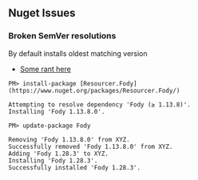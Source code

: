 ## Nuget Issues
### Broken SemVer resolutions

By default installs oldest matching version

* [Some rant here](http://andreasohlund.net/2014/04/30/nuget-dependency-resolution-considered-harmful/)

```
PM> install-package [Resourcer.Fody](https://www.nuget.org/packages/Resourcer.Fody/)

Attempting to resolve dependency 'Fody (≥ 1.13.8)'.
Installing 'Fody 1.13.8.0'.

PM> update-package Fody

Removing 'Fody 1.13.8.0' from XYZ.
Successfully removed 'Fody 1.13.8.0' from XYZ.
Adding 'Fody 1.28.3' to XYZ.
Installing 'Fody 1.28.3'.
Successfully installed 'Fody 1.28.3'.
```